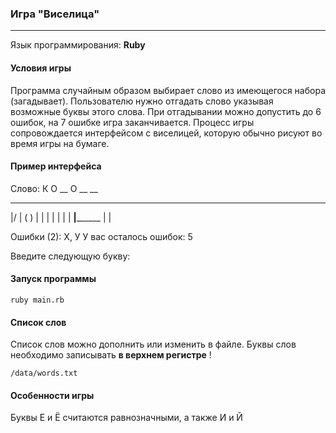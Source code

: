 ### Игра "Виселица"
------

Язык программирования: **Ruby**

#### Условия игры

Программа случайным образом выбирает слово из имеющегося набора (загадывает). 
Пользователю нужно отгадать слово указывая возможные буквы этого слова. 
При отгадывании можно допустить до 6 ошибок, на 7 ошибке игра заканчивается. 
Процесс игры сопровождается интерфейсом с виселицей, которую обычно рисуют 
во время игры на бумаге.

#### Пример интерфейса

Слово: К О __ О __ __
_______
|/
|     ( )
|      |
|
|
|
|
|
__|________
|         |

Ошибки (2): Х, У
У вас осталось ошибок: 5

Введите следующую букву:

#### Запуск программы

`ruby main.rb`

#### Список слов

Список слов можно дополнить или изменить в файле. Буквы слов необходимо 
записывать **в верхнем регистре** !

`/data/words.txt`

#### Особенности игры

Буквы Е и Ё считаются равнозначными, а также И и Й
